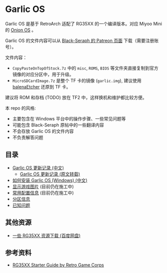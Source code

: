 # Garlic OS

Garlic OS 是基于 RetroArch 适配了 RG35XX 的一个编译版本。对应 Miyoo Mini 的 [Onion OS](https://github.com/OnionUI/Onion) 。

Garlic OS 的文件内容可以从 [Black-Seraph 的 Patreon 页面](https://www.patreon.com/posts/76561333) 下载（需要注册账号）。

文件内容：

- `CopyPasteOnTopOfStock.7z` 中的 `misc`, `ROMS`, `BIOS` 等文件夹直接复制到官方镜像的对应分区中，用于升级。
- `MicroSDCardImage.7z` 是整个 TF 卡的镜像 (`garlic.img`), 建议使用 [balenaEtcher](https://www.balena.io/etcher/) 还原到 TF 卡。

建议将 ROM 和存档 (TODO) 放在 TF2 中，这样换机和维护都比较方便。

本 repo 的风格:

- 主要包含在 Windows 平台中的操作步骤、一些常见问题等
- 可能包含 Black-Seraph 原帖中的一些翻译内容
- 不会存放 Garlic OS 的文件内容
- 不负责解答问题

## 目录

- [Garlic OS 更新记录 (中文)](./changelog.zh_CN.md)
  - [Garlic OS 更新记录 (原文转载)](./changelog.en_US.md)
- [如何安装 Garlic OS (Windows) (中文)](./installation.windows.zh_CN.md)
- [显示游戏图片](./thumbnails.zh_CN.md) (目前仍在施工中)
- [常用配置信息](./configuration.zh_CN.md) (目前仍在施工中)
- [分区信息](./partitions.zh_CN.md)
- [已知问题](./known_issues.zh_CN.md)

## 其他资源

- [一些 RG35XX 资源下载 (百度网盘)](https://pan.baidu.com/s/16jbUh6etHZXScZ_UE114Jg?pwd=35xx)

## 参考资料

- [RG35XX Starter Guide by Retro Game Corps](https://retrogamecorps.com/2023/01/03/anbernic-rg35xx-starter-guide/)
